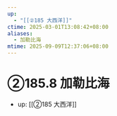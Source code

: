 ```yaml
---
up:
  - "[[②185 大西洋]]"
ctime: 2025-03-01T13:08:42+08:00
aliases:
  - 加勒比海
mtime: 2025-09-09T12:37:06+08:00
---
```


# ②185.8 加勒比海

- up: [[②185 大西洋]]
